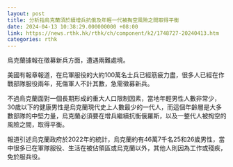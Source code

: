 ```yaml
---
layout: post
title: 分析指烏克蘭須於續增兵抗俄及年輕一代被掏空風險之間取得平衡
date: 2024-04-13 10:38:29.000000000 +08:00
link: https://news.rthk.hk/rthk/ch/component/k2/1748727-20240413.htm
categories: rthk
---
```


烏克蘭據報在徵募新兵方面，遭遇兩難處境。

美國有報章報道，在烏軍服役的大約100萬名士兵已經筋疲力盡，很多人已經在作戰部隊服役兩年，死傷軍人不計其數，急需徵募新兵。

不過烏克蘭面對一個長期形成的重大人口限制因素，當地年輕男性人數非常少，30歲以下的健康男性是烏克蘭現代史上人數最少的一代人，而這個年齡層是大多數部隊的中堅力量，烏克蘭必須要在增兵繼續抗衡俄羅斯，以及一整代人被掏空的風險之間，取得平衡。

報道引述烏克蘭政府於2022年的統計，烏克蘭約有46萬7千名25和26歲男性，當中很多已在軍隊服役、生活在被佔領區或烏克蘭以外，其他人則因為工作或殘疾，免於服兵役。
